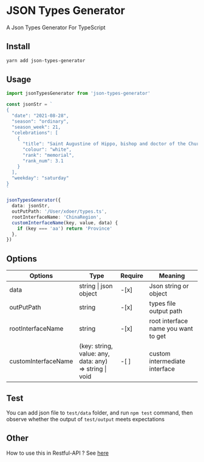 # JSON Types Generator

A Json Types Generator For TypeScript

## Install

```bash
yarn add json-types-generator
```

## Usage

```ts
import jsonTypesGenerator from 'json-types-generator'

const jsonStr = `
{
  "date": "2021-08-28",
  "season": "ordinary",
  "season_week": 21,
  "celebrations": [
    {
      "title": "Saint Augustine of Hippo, bishop and doctor of the Church",
      "colour": "white",
      "rank": "memorial",
      "rank_num": 3.1
    }
  ],
  "weekday": "saturday"
}
`

jsonTypesGenerator({
  data: jsonStr,
  outPutPath: '/User/xdoer/types.ts',
  rootInterfaceName: 'ChinaRegion',
  customInterfaceName(key, value, data) {
    if (key === 'aa') return 'Province'
  },
})
```

## Options

| Options             | Type                                                   | Require | Meaning                             |
| ------------------- | ------------------------------------------------------ | ------- | ----------------------------------- |
| data                | string \| json object                                  | -[x]    | Json string or object               |
| outPutPath          | string                                                 | -[x]    | types file output path              |
| rootInterfaceName   | string                                                 | -[x]    | root interface name you want to get |
| customInterfaceName | (key: string, value: any, data: any) => string \| void | -[ ]    | custom intermediate interface       |

## Test

You can add json file to `test/data` folder, and run `npm test` command, then observe whether the output of `test/output` meets expectations

## Other

How to use this in Restful-API ? See [here](https://github.com/xdoer/PreQuest/tree/main/packages/response-types-generator)
